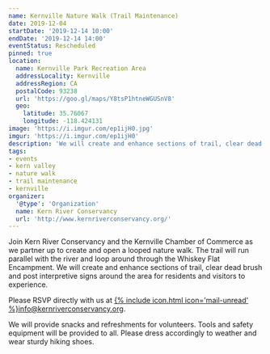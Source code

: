 ```yaml
---
name: Kernville Nature Walk (Trail Maintenance)
date: 2019-12-04
startDate: '2019-12-14 10:00'
endDate: '2019-12-14 14:00'
eventStatus: Rescheduled
pinned: true
location:
  name: Kernville Park Recreation Area
  addressLocality: Kernville
  addressRegion: CA
  postalCode: 93238
  url: 'https://goo.gl/maps/Y8tsP1htneWGUSnV8'
  geo:
    latitude: 35.76067
    longitude: -118.424131
image: 'https://i.imgur.com/ep1ijH0.jpg'
imgur: 'https://i.imgur.com/ep1ijH0'
description: 'We will create and enhance sections of trail, clear dead brush and post interpretive signs around the area for residents and visitors to experience'
tags:
- events
- kern valley
- nature walk
- trail maintenance
- kernville
organizer:
  '@type': 'Organization'
  name: Kern River Conservancy
  url: 'http://www.kernriverconservancy.org/'
---
```

Join Kern River Conservancy and the Kernville Chamber of Commerce as we partner
up to create and open a looped nature walk. The trail will run parallel with the
river and loop around through the Whiskey Flat Encampment. We will create and
enhance sections of trail, clear dead brush and post interpretive signs around
the area for residents and visitors to experience.

Please RSVP directly with us at <a href="mailto:info@kernriverconservancy.org" class="underline link-color">{% include icon.html icon='mail-unread' %}info@kernriverconservancy.org.</a>

We will provide snacks and refreshments for volunteers. Tools and safety
equipment will be provided to all. Please dress accordingly to weather and wear
sturdy hiking shoes.
